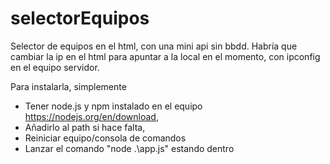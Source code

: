 # selectorEquipos
Selector de equipos en el html, con una mini api sin bbdd. Habría que cambiar la ip en el html para apuntar a la local en el momento, con ipconfig en el equipo servidor.

Para instalarla, simplemente 
- Tener node.js y npm instalado en el equipo https://nodejs.org/en/download, 
- Añadirlo al path si hace falta, 
- Reiniciar equipo/consola de comandos
- Lanzar el comando "node .\app.js" estando dentro
